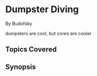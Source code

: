 # Dumpster Diving

By Budofsky



dumpsters are cool, but cores are cooler
## Topics Covered

## Synopsis

